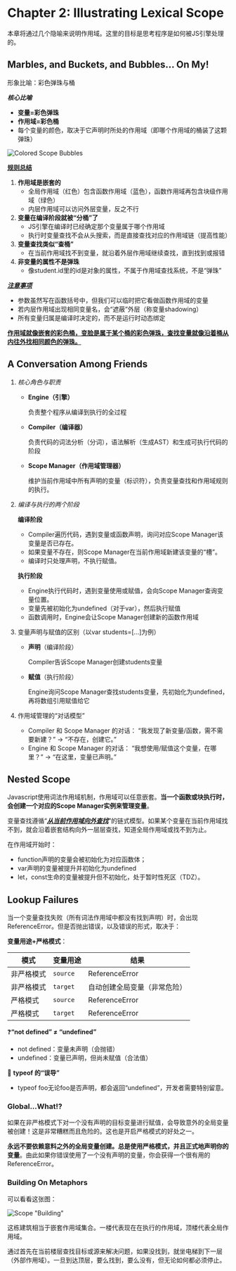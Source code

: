 # Chapter 2: Illustrating Lexical Scope

本章将通过几个隐喻来说明作用域。这里的目标是思考程序是如何被JS引擎处理的。

## Marbles, and Buckets, and Bubbles... On My!

形象比喻：彩色弹珠与桶

***核心比喻***

- **变量=彩色弹珠**
- **作用域=彩色桶**
- 每个变量的颜色，取决于它声明时所处的作用域（即哪个作用域的桶装了这颗弹珠）

![Colored Scope Bubbles](https://github.com/getify/You-Dont-Know-JS/raw/2nd-ed/scope-closures/images/fig2.png)

**<u>规则总结</u>**

1. **作用域是嵌套的**
   - 全局作用域（红色）包含函数作用域（蓝色），函数作用域再包含块级作用域（绿色）
   - 内层作用域可以访问外层变量，反之不行
2. **变量在编译阶段就被“分桶”了**
   - JS引擎在编译时已经确定那个变量属于哪个作用域
   - 执行时变量查找不会从头搜索，而是直接查找对应的作用域链（提高性能）
3. **变量查找类似“查桶”**
   - 在当前作用域找不到变量，就沿着外层作用域继续查找，直到找到或报错
4. **非变量的属性不是弹珠**
   - 像student.id里的id是对象的属性，不属于作用域查找系统，不是“弹珠”

**<u>*注意事项*</u>**

- 参数虽然写在函数括号中，但我们可以临时把它看做函数作用域的变量
- 若内层作用域出现相同变量名，会“遮蔽”外层（称变量shadowing）
- 所有变量归属是编译时决定的，而不是运行时动态绑定

**<u>作用域就像嵌套的彩色桶，变脸是属于某个桶的彩色弹珠，查找变量就像沿着桶从内往外找相同颜色的弹珠。</u>**

## A Conversation Among Friends

1. *核心角色与职责*

   - **Engine（引擎）**

     负责整个程序从编译到执行的全过程

   - **Compiler（编译器）**

     负责代码的词法分析（分词），语法解析（生成AST）和生成可执行代码的阶段

   - **Scope Manager（作用域管理器）**

     维护当前作用域中所有声明的变量（标识符），负责变量查找和作用域规则的执行。

2. *编译与执行的两个阶段*

   **编译阶段**

   - Compiler遍历代码，遇到变量或函数声明，询问对应Scope Manager该变量是否已存在。
   - 如果变量不存在，则Scope Manager在当前作用域新建该变量的“槽”。
   - 编译时只处理声明，不执行赋值。

   **执行阶段**

   - Engine执行代码时，遇到变量使用或赋值，会向Scope Manager查询变量位置。
   - 变量先被初始化为undefined（对于var），然后执行赋值
   - 函数调用时，Engine会让Scope Manager创建新的函数作用域

3. 变量声明与赋值的区别（以var students=[...]为例）

   - **声明**（编译阶段）

     Compiler告诉Scope Manager创建students变量

   - **赋值**（执行阶段）

     Engine询问Scope Manager查找students变量，先初始化为undefined，再将数组引用赋值给它

4. 作用域管理的“对话模型”

   - Compiler 和 Scope Manager 的对话：
      “我发现了新变量/函数，需不需要新建？” → “不存在，创建它。”
   - Engine 和 Scope Manager 的对话：
      “我想使用/赋值这个变量，在哪里？” → “在这里，变量已声明。”

## Nested Scope

Javascript使用词法作用域机制，作用域可以任意嵌套。**当一个函数或块执行时，会创建一个对应的Scope Manager实例来管理变量**。

变量查找遵循“***<u>从当前作用域向外查找</u>***”的链式模型。如果某个变量在当前作用域找不到，就会沿着嵌套结构向外一层层查找，知道全局作用域或找不到为止。

在作用域开始时：

- function声明的变量会被初始化为对应函数体；
- var声明的变量被提升并初始化为undefined
- let，const生命的变量被提升但不初始化，处于暂时性死区（TDZ）。

## Lookup Failures

当一个变量查找失败（所有词法作用域中都没有找到声明）时，会出现ReferenceError。但是否抛出错误，以及错误的形式，取决于：

**变量用途+严格模式**：

| 模式       | 变量用途 | 结果                         |
| ---------- | -------- | ---------------------------- |
| 非严格模式 | `source` | ReferenceError               |
| 非严格模式 | `target` | 自动创建全局变量（非常危险） |
| 严格模式   | `source` | ReferenceError               |
| 严格模式   | `target` | ReferenceError               |

❓**“not defined” ≠ “undefined”**

- not defined：变量未声明（会抛错）
- undefined：变量已声明，但尚未赋值（合法值）

🧨 **typeof 的“误导”**

- typeof foo无论foo是否声明，都会返回“undefined”，开发者需要特别留意。

### Global...What!?

如果在非严格模式下对一个没有声明的目标变量进行赋值，会导致意外的全局变量被创建！这是非常糟糕而且危险的。这也是开启严格模式的好处之一。

**永远不要依赖意料之外的全局变量创建。总是使用严格模式，并且正式地声明你的变量**。由此如果你错误使用了一个没有声明的变量，你会获得一个很有用的ReferenceError。

### Building On Metaphors

可以看看这张图：

![Scope "Building"](https://github.com/getify/You-Dont-Know-JS/raw/2nd-ed/scope-closures/images/fig3.png)

这栋建筑相当于嵌套作用域集合。一楼代表现在在执行的作用域，顶楼代表全局作用域。

通过首先在当前楼层查找目标或源来解决问题，如果没找到，就坐电梯到下一层（外部作用域）。一旦到达顶层，要么找到，要么没有，但无论如何都必须停止。

